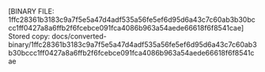 [BINARY FILE: 1ffc28361b3183c9a7f5e5a47d4adf535a56fe5ef6d95d6a43c7c60ab3b30bccc1ff0427a8a6ffb2f6fcebce091fca4086b963a54aede66618f6f8541cae]
Stored copy: docs/converted-binary/1ffc28361b3183c9a7f5e5a47d4adf535a56fe5ef6d95d6a43c7c60ab3b30bccc1ff0427a8a6ffb2f6fcebce091fca4086b963a54aede66618f6f8541cae
